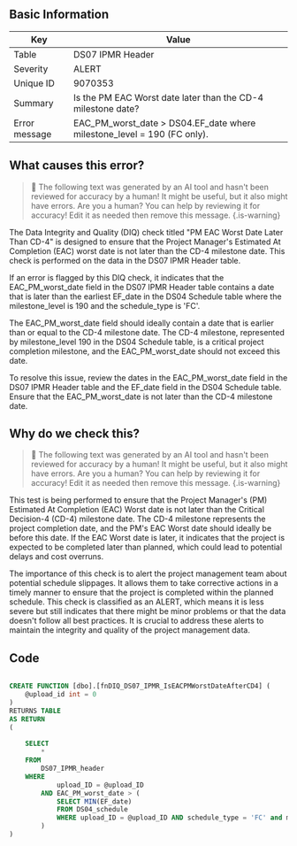 ## Basic Information
| Key         | Value          |
|-------------|----------------|
| Table       | DS07 IPMR Header |
| Severity    | ALERT |
| Unique ID   | 9070353   |
| Summary     | Is the PM EAC Worst date later than the CD-4 milestone date? |
| Error message | EAC_PM_worst_date > DS04.EF_date where milestone_level = 190 (FC only). |

## What causes this error?

> :robot: The following text was generated by an AI tool and hasn't been reviewed for accuracy by a human! It might be useful, but it also might have errors. Are you a human? You can help by reviewing it for accuracy! Edit it as needed then remove this message.
{.is-warning}

The Data Integrity and Quality (DIQ) check titled "PM EAC Worst Date Later Than CD-4" is designed to ensure that the Project Manager's Estimated At Completion (EAC) worst date is not later than the CD-4 milestone date. This check is performed on the data in the DS07 IPMR Header table.

If an error is flagged by this DIQ check, it indicates that the EAC_PM_worst_date field in the DS07 IPMR Header table contains a date that is later than the earliest EF_date in the DS04 Schedule table where the milestone_level is 190 and the schedule_type is 'FC'. 

The EAC_PM_worst_date field should ideally contain a date that is earlier than or equal to the CD-4 milestone date. The CD-4 milestone, represented by milestone_level 190 in the DS04 Schedule table, is a critical project completion milestone, and the EAC_PM_worst_date should not exceed this date.

To resolve this issue, review the dates in the EAC_PM_worst_date field in the DS07 IPMR Header table and the EF_date field in the DS04 Schedule table. Ensure that the EAC_PM_worst_date is not later than the CD-4 milestone date.
## Why do we check this?

> :robot: The following text was generated by an AI tool and hasn't been reviewed for accuracy by a human! It might be useful, but it also might have errors. Are you a human? You can help by reviewing it for accuracy! Edit it as needed then remove this message.
{.is-warning}

This test is being performed to ensure that the Project Manager's (PM) Estimated At Completion (EAC) Worst date is not later than the Critical Decision-4 (CD-4) milestone date. The CD-4 milestone represents the project completion date, and the PM's EAC Worst date should ideally be before this date. If the EAC Worst date is later, it indicates that the project is expected to be completed later than planned, which could lead to potential delays and cost overruns.

The importance of this check is to alert the project management team about potential schedule slippages. It allows them to take corrective actions in a timely manner to ensure that the project is completed within the planned schedule. This check is classified as an ALERT, which means it is less severe but still indicates that there might be minor problems or that the data doesn't follow all best practices. It is crucial to address these alerts to maintain the integrity and quality of the project management data.
## Code

```sql

CREATE FUNCTION [dbo].[fnDIQ_DS07_IPMR_IsEACPMWorstDateAfterCD4] (
	@upload_id int = 0
)
RETURNS TABLE
AS RETURN
(
	
	SELECT 
		*
	FROM
		DS07_IPMR_header
	WHERE
			upload_ID = @upload_ID
		AND EAC_PM_worst_date > (
			SELECT MIN(EF_date)
			FROM DS04_schedule
			WHERE upload_ID = @upload_ID AND schedule_type = 'FC' and milestone_level = 190
		)
)
```

